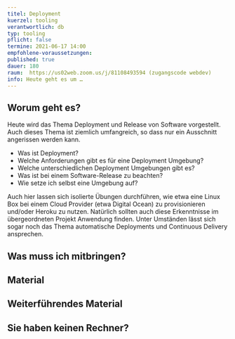 ```yaml
---
titel: Deployment
kuerzel: tooling
verantwortlich: db
typ: tooling
pflicht: false
termine: 2021-06-17 14:00
empfohlene-voraussetzungen: 
published: true
dauer: 180
raum:  https://us02web.zoom.us/j/81108493594 (zugangscode webdev)
info: Heute geht es um …
---
```


## Worum geht es?
Heute wird das Thema Deployment und Release von Software vorgestellt. Auch dieses Thema ist ziemlich umfangreich, so dass nur ein Ausschnitt angerissen werden kann. 

* Was ist Deployment? 
* Welche Anforderungen gibt es für eine Deployment Umgebung? 
* Welche unterschiedlichen Deployment Umgebungen gibt es? 
* Was ist bei einem Software-Release zu beachten? 
* Wie setze ich selbst eine Umgebung auf? 

Auch hier lassen sich isolierte Übungen durchführen, wie etwa eine Linux Box bei einem Cloud Provider (etwa Digital Ocean) zu provisionieren und/oder Heroku zu nutzen. Natürlich sollten auch diese Erkenntnisse im übergeordneten Projekt Anwendung finden. Unter Umständen lässt sich sogar noch das Thema automatische Deployments und Continuous Delivery ansprechen. 

## Was muss ich mitbringen?

## Material

## Weiterführendes Material

## Sie haben keinen Rechner?
